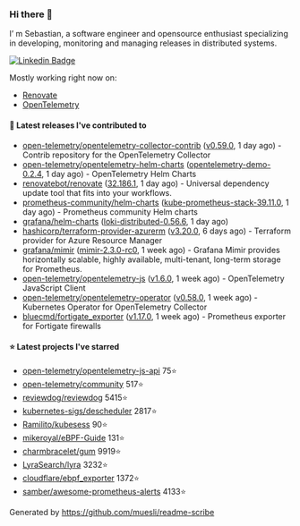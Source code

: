 ### Hi there 👋

I’ m Sebastian, a software engineer and opensource enthusiast specializing in developing, monitoring and managing releases in distributed systems.

[![Linkedin Badge](https://img.shields.io/badge/-LinkedIn-blue?style=flat&logo=Linkedin&logoColor=white&link=https://www.linkedin.com/in/sebastian-poxhofer/)](https://www.linkedin.com/in/sebastian-poxhofer/)

Mostly working right now on:
- [Renovate](https://github.com/renovatebot/renovate)
- [OpenTelemetry](https://github.com/open-telemetry)



#### 🚀 Latest releases I've contributed to

- [open-telemetry/opentelemetry-collector-contrib](https://github.com/open-telemetry/opentelemetry-collector-contrib) ([v0.59.0](https://github.com/open-telemetry/opentelemetry-collector-contrib/releases/tag/v0.59.0), 1 day ago) - Contrib repository for the OpenTelemetry Collector
- [open-telemetry/opentelemetry-helm-charts](https://github.com/open-telemetry/opentelemetry-helm-charts) ([opentelemetry-demo-0.2.4](https://github.com/open-telemetry/opentelemetry-helm-charts/releases/tag/opentelemetry-demo-0.2.4), 1 day ago) - OpenTelemetry Helm Charts
- [renovatebot/renovate](https://github.com/renovatebot/renovate) ([32.186.1](https://github.com/renovatebot/renovate/releases/tag/32.186.1), 1 day ago) - Universal dependency update tool that fits into your workflows.
- [prometheus-community/helm-charts](https://github.com/prometheus-community/helm-charts) ([kube-prometheus-stack-39.11.0](https://github.com/prometheus-community/helm-charts/releases/tag/kube-prometheus-stack-39.11.0), 1 day ago) - Prometheus community Helm charts
- [grafana/helm-charts](https://github.com/grafana/helm-charts) ([loki-distributed-0.56.6](https://github.com/grafana/helm-charts/releases/tag/loki-distributed-0.56.6), 1 day ago)
- [hashicorp/terraform-provider-azurerm](https://github.com/hashicorp/terraform-provider-azurerm) ([v3.20.0](https://github.com/hashicorp/terraform-provider-azurerm/releases/tag/v3.20.0), 6 days ago) - Terraform provider for Azure Resource Manager
- [grafana/mimir](https://github.com/grafana/mimir) ([mimir-2.3.0-rc0](https://github.com/grafana/mimir/releases/tag/mimir-2.3.0-rc0), 1 week ago) - Grafana Mimir provides horizontally scalable, highly available, multi-tenant, long-term storage for Prometheus.
- [open-telemetry/opentelemetry-js](https://github.com/open-telemetry/opentelemetry-js) ([v1.6.0](https://github.com/open-telemetry/opentelemetry-js/releases/tag/v1.6.0), 1 week ago) - OpenTelemetry JavaScript Client
- [open-telemetry/opentelemetry-operator](https://github.com/open-telemetry/opentelemetry-operator) ([v0.58.0](https://github.com/open-telemetry/opentelemetry-operator/releases/tag/v0.58.0), 1 week ago) - Kubernetes Operator for OpenTelemetry Collector
- [bluecmd/fortigate_exporter](https://github.com/bluecmd/fortigate_exporter) ([v1.17.0](https://github.com/bluecmd/fortigate_exporter/releases/tag/v1.17.0), 1 week ago) - Prometheus exporter for Fortigate firewalls

#### ⭐ Latest projects I've starred

- [open-telemetry/opentelemetry-js-api](https://github.com/open-telemetry/opentelemetry-js-api) 75⭐
- [open-telemetry/community](https://github.com/open-telemetry/community) 517⭐
- [reviewdog/reviewdog](https://github.com/reviewdog/reviewdog) 5415⭐
- [kubernetes-sigs/descheduler](https://github.com/kubernetes-sigs/descheduler) 2817⭐
- [Ramilito/kubesess](https://github.com/Ramilito/kubesess) 90⭐
- [mikeroyal/eBPF-Guide](https://github.com/mikeroyal/eBPF-Guide) 131⭐
- [charmbracelet/gum](https://github.com/charmbracelet/gum) 9919⭐
- [LyraSearch/lyra](https://github.com/LyraSearch/lyra) 3232⭐
- [cloudflare/ebpf_exporter](https://github.com/cloudflare/ebpf_exporter) 1372⭐
- [samber/awesome-prometheus-alerts](https://github.com/samber/awesome-prometheus-alerts) 4133⭐



Generated by https://github.com/muesli/readme-scribe
